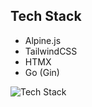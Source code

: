 ## Tech Stack
- Alpine.js
- TailwindCSS
- HTMX
- Go (Gin)


![Tech Stack](https://skillicons.dev/icons?i=go,alpinejs,htmx,tailwind,git,bash,linux)